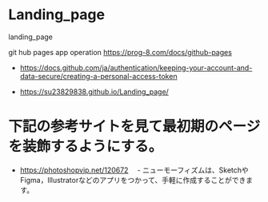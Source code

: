 # Landing_page
landing_page

git hub pages app operation
https://prog-8.com/docs/github-pages

- https://docs.github.com/ja/authentication/keeping-your-account-and-data-secure/creating-a-personal-access-token

- https://su23829838.github.io/Landing_page/

# 下記の参考サイトを見て最初期のページを装飾するようにする。
- https://photoshopvip.net/120672
　- ニューモーフィズムは、SketchやFigma，Illustratorなどのアプリをつかって、手軽に作成することができます。

